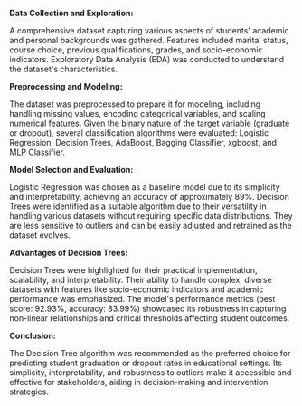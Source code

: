 **Data Collection and Exploration:**

A comprehensive dataset capturing various aspects of students' academic and personal backgrounds was gathered.
Features included marital status, course choice, previous qualifications, grades, and socio-economic indicators.
Exploratory Data Analysis (EDA) was conducted to understand the dataset's characteristics.

**Preprocessing and Modeling:**

The dataset was preprocessed to prepare it for modeling, including handling missing values, encoding categorical variables, and scaling numerical features.
Given the binary nature of the target variable (graduate or dropout), several classification algorithms were evaluated: Logistic Regression, Decision Trees, AdaBoost, Bagging Classifier, xgboost, and MLP Classifier.


**Model Selection and Evaluation:**

Logistic Regression was chosen as a baseline model due to its simplicity and interpretability, achieving an accuracy of approximately 89%.
Decision Trees were identified as a suitable algorithm due to their versatility in handling various datasets without requiring specific data distributions. They are less sensitive to outliers and can be easily adjusted and retrained as the dataset evolves.

**Advantages of Decision Trees:**

Decision Trees were highlighted for their practical implementation, scalability, and interpretability.
Their ability to handle complex, diverse datasets with features like socio-economic indicators and academic performance was emphasized.
The model's performance metrics (best score: 92.93%, accuracy: 83.99%) showcased its robustness in capturing non-linear relationships and critical thresholds affecting student outcomes.

**Conclusion:**

The Decision Tree algorithm was recommended as the preferred choice for predicting student graduation or dropout rates in educational settings.
Its simplicity, interpretability, and robustness to outliers make it accessible and effective for stakeholders, aiding in decision-making and intervention strategies.
